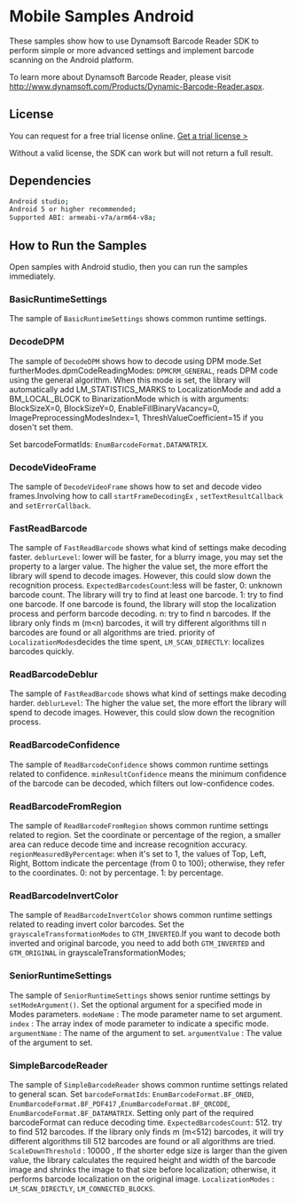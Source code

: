 # Mobile Samples Android

These samples show how to use Dynamsoft Barcode Reader SDK to perform simple or more advanced settings and implement barcode scanning on the Android platform.

To learn more about Dynamsoft Barcode Reader, please visit http://www.dynamsoft.com/Products/Dynamic-Barcode-Reader.aspx.

## License

You can request for a free trial license online. [Get a trial license >](https://www.dynamsoft.com/CustomerPortal/Portal/Triallicense.aspx)

Without a valid license, the SDK can work but will not return a full result.

## Dependencies
```bash
Android studio;
Android 5 or higher recommended;
Supported ABI: armeabi-v7a/arm64-v8a;
```

## How to Run the Samples

Open samples with Android studio, then you can run the samples immediately.

### BasicRuntimeSettings

The sample of `BasicRuntimeSettings` shows common runtime settings.

### DecodeDPM

The sample of `DecodeDPM` shows how to decode using DPM mode.Set furtherModes.dpmCodeReadingModes: `DPMCRM_GENERAL`, reads DPM code using the general algorithm.
When this mode is set, the library will automatically add LM_STATISTICS_MARKS to LocalizationMode and add a BM_LOCAL_BLOCK to BinarizationMode which is with arguments: BlockSizeX=0, BlockSizeY=0, EnableFillBinaryVacancy=0, ImagePreprocessingModesIndex=1, ThreshValueCoefficient=15 if you dosen't set them.

Set barcodeFormatIds: `EnumBarcodeFormat.DATAMATRIX`.

### DecodeVideoFrame

The sample of `DecodeVideoFrame` shows how to set and decode video frames.Involving how to call `startFrameDecodingEx` , `setTextResultCallback` and  `setErrorCallback`.

### FastReadBarcode

The sample of `FastReadBarcode` shows what kind of settings make decoding faster. `deblurLevel`: lower will be faster, for a blurry image, you may set the property to a larger value. The higher the value set, the more effort the library will spend to decode images. However, this could slow down the recognition process. `ExpectedBarcodesCount`:less will be faster, 
0: unknown barcode count. The library will try to find at least one barcode. 
1: try to find one barcode. If one barcode is found, the library will stop the localization process and perform barcode decoding. 
n: try to find n barcodes. If the library only finds m (m<n) barcodes, it will try different algorithms till n barcodes are found or all algorithms are tried.
priority of `LocalizationModes`decides the time spent, `LM_SCAN_DIRECTLY`: localizes barcodes quickly.

### ReadBarcodeDeblur

The sample of `FastReadBarcode` shows what kind of settings make decoding harder. `deblurLevel`: The higher the value set, the more effort the library will spend to decode images. However, this could slow down the recognition process.

### ReadBarcodeConfidence

The sample of `ReadBarcodeConfidence` shows common runtime settings related to confidence. `minResultConfidence` means the minimum confidence of the barcode can be decoded, which filters out low-confidence codes.

### ReadBarcodeFromRegion

The sample of `ReadBarcodeFromRegion` shows common runtime settings related to region. Set the coordinate or percentage of the region, a smaller area can reduce decode time and increase recognition accuracy.
`regionMeasuredByPercentage`: when it's set to 1, the values of Top, Left, Right, Bottom indicate the percentage (from 0 to 100); otherwise, they refer to the coordinates.
0: not by percentage.
1: by percentage. 

### ReadBarcodeInvertColor

The sample of `ReadBarcodeInvertColor` shows common runtime settings related to reading invert color barcodes. Set the `grayscaleTransformationModes` to `GTM_INVERTED`.If you want to decode both inverted and original barcode, you need to add both `GTM_INVERTED` and `GTM_ORIGINAL` in grayscaleTransformationModes;

### SeniorRuntimeSettings

The sample of `SeniorRuntimeSettings` shows senior runtime settings by `setModeArgument()`. Set the optional argument for a specified mode in Modes parameters.
`modeName` : The mode parameter name to set argument.
`index` : The array index of mode parameter to indicate a specific mode.
`argumentName` : The name of the argument to set.
`argumentValue` : The value of the argument to set.

### SimpleBarcodeReader

The sample of `SimpleBarcodeReader` shows common runtime settings related to general scan.
Set `barcodeFormatIds`: `EnumBarcodeFormat.BF_ONED`, `EnumBarcodeFormat.BF_PDF417` ,`EnumBarcodeFormat.BF_QRCODE`, `EnumBarcodeFormat.BF_DATAMATRIX`. Setting only part of the required barcodeFormat can reduce decoding time.
`ExpectedBarcodesCount`: 512. try to find 512 barcodes. If the library only finds m (m<512) barcodes, it will try different algorithms till 512 barcodes are found or all algorithms are tried.
`ScaleDownThreshold` : 10000 , If the shorter edge size is larger than the given value, the library calculates the required height and width of the barcode image and shrinks the image to that size before localization; otherwise, it performs barcode localization on the original image.
`LocalizationModes` : `LM_SCAN_DIRECTLY`, `LM_CONNECTED_BLOCKS`.
